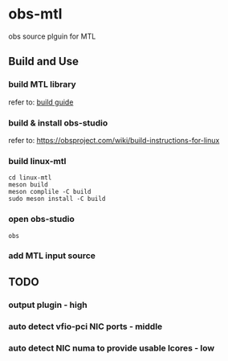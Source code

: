 # obs-mtl
obs source plguin for MTL

## Build and Use
### build MTL library
refer to: [build guide](../../doc/build.md)

### build & install obs-studio
refer to: https://obsproject.com/wiki/build-instructions-for-linux

### build linux-mtl
``` shell
cd linux-mtl
meson build
meson complile -C build
sudo meson install -C build
```

### open obs-studio

``` shell
obs
```

### add MTL input source

## TODO
### output plugin   -   high
### auto detect vfio-pci NIC ports  -   middle
### auto detect NIC numa to provide usable lcores   -   low
